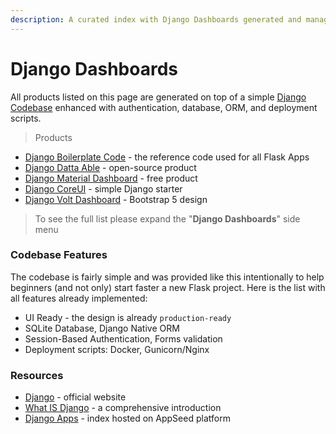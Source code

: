 ```yaml
---
description: A curated index with Django Dashboards generated and managed by AppSeed.
---
```


# Django Dashboards

All products listed on this page are generated on top of a simple [Django Codebase](../../boilerplate-code/django-dashboard.md) enhanced with authentication, database, ORM, and deployment scripts. 

> Products

* [Django Boilerplate Code](../../boilerplate-code/django-dashboard.md) - the reference code used for all Flask Apps
* [Django Datta Able](datta-able.md) - open-source product
* [Django Material Dashboard](material-dashboard.md) - free product
* [Django CoreUI](coreui.md) - simple Django starter
* [Django Volt Dashboard](volt.md) - Bootstrap 5 design 

> To see the full list please expand the "**Django Dashboards**" side menu



### Codebase Features

The codebase is fairly simple and was provided like this intentionally to help beginners \(and not only\) start faster a new Flask project. Here is the list with all features already implemented:

* UI Ready - the design is already `production-ready`
* SQLite Database, Django Native ORM
* Session-Based Authentication, Forms validation
* Deployment scripts: Docker, Gunicorn/Nginx



### Resources

* [Django](https://www.djangoproject.com/)  - official website
* [What IS Django](../../content/what-is/django.md) - a comprehensive introduction 
* [Django Apps](https://appseed.us/django) - index hosted on AppSeed platform


